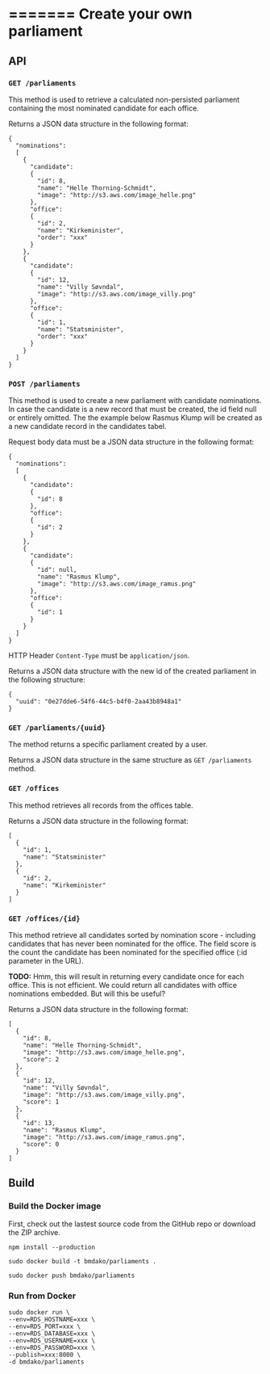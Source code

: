 =======
Create your own parliament
======

## API

### `GET /parliaments`

This method is used to retrieve a calculated non-persisted parliament containing the most nominated candidate for each office.

Returns a JSON data structure in the following format:

```
{
  "nominations":
  [
    {
      "candidate":
      {
        "id": 8,
        "name": "Helle Thorning-Schmidt",
        "image": "http://s3.aws.com/image_helle.png"
      },
      "office":
      {
        "id": 2,
        "name": "Kirkeminister",
        "order": "xxx"
      }
    },
    {
      "candidate":
      {
        "id": 12,
        "name": "Villy Søvndal",
        "image": "http://s3.aws.com/image_villy.png"
      },
      "office":
      {
        "id": 1,
        "name": "Statsminister",
        "order": "xxx"
      }
    }
  ]
}
```

### `POST /parliaments`

This method is used to create a new parliament with candidate nominations. In case the candidate is a new record that must be created, the id field null or entirely omitted. The the example below Rasmus Klump will be created as a new candidate record in the candidates tabel.

Request body data must be a JSON data structure in the following format:

```
{
  "nominations":
  [
    {
      "candidate":
      {
        "id": 8
      },
      "office":
      {
        "id": 2
      }
    },
    {
      "candidate":
      {
        "id": null,
        "name": "Rasmus Klump",
        "image": "http://s3.aws.com/image_ramus.png"
      },
      "office":
      {
        "id": 1
      }
    }
  ]
}
```

HTTP Header `Content-Type` must be `application/json`.

Returns a JSON data structure with the new id of the created parliament in the following structure:

```
{
  "uuid": "0e27dde6-54f6-44c5-b4f0-2aa43b8948a1"
}
```

### `GET /parliaments/{uuid}`

The method returns a specific parliament created by a user.

Returns a JSON data structure in the same structure as `GET /parliaments` method.

### `GET /offices`

This method retrieves all records from the offices table.

Returns a JSON data structure in the following format:

```
[
  {
    "id": 1,
    "name": "Statsminister"
  },
  {
    "id": 2,
    "name": "Kirkeminister"
  }
]
```

### `GET /offices/{id}`

This method retrieve all candidates sorted by nomination score - including candidates that has never been nominated for the office. The field score is the count the candidate has been nominated for the specified office (:id parameter in the URL).

**TODO:** Hmm, this will result in returning every candidate once for each office. This is not efficient. We could return all candidates with office nominations embedded. But will this be useful?

Returns a JSON data structure in the following format:

```
[
  {
    "id": 8,
    "name": "Helle Thorning-Schmidt",
    "image": "http://s3.aws.com/image_helle.png",
    "score": 2
  },
  {
    "id": 12,
    "name": "Villy Søvndal",
    "image": "http://s3.aws.com/image_villy.png",
    "score": 1
  },
  {
    "id": 13,
    "name": "Rasmus Klump",
    "image": "http://s3.aws.com/image_ramus.png",
    "score": 0
  }
]
```
## Build

### Build the Docker image

First, check out the lastest source code from the GitHub repo or download the ZIP archive.

```
npm install --production
```

```
sudo docker build -t bmdako/parliaments .
```

```
sudo docker push bmdako/parliaments
```

### Run from Docker

```
sudo docker run \
--env=RDS_HOSTNAME=xxx \
--env=RDS_PORT=xxx \
--env=RDS_DATABASE=xxx \
--env=RDS_USERNAME=xxx \
--env=RDS_PASSWORD=xxx \
--publish=xxx:8000 \
-d bmdako/parliaments
```
